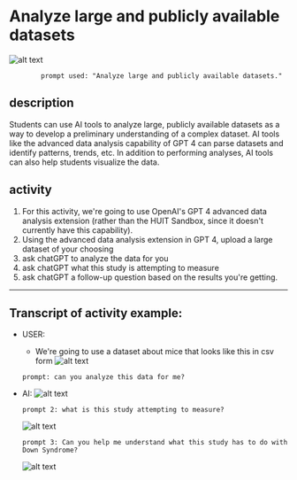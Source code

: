 # Analyze large and publicly available datasets

![alt text](https://files.slack.com/files-pri/T0HTW3H0V-F060Q793TNX/oue_034.png?pub_secret=1cf111f42b)

            prompt used: "Analyze large and publicly available datasets."
            
## description
Students can use AI tools to analyze large, publicly available datasets as a way to develop a preliminary understanding of a complex dataset. AI tools like the advanced data analysis capability of GPT 4 can parse datasets and identify patterns, trends, etc. In addition to performing analyses, AI tools can also help students visualize the data.

## activity
1. For this activity, we're going to use OpenAI's GPT 4 advanced data analysis extension (rather than the HUIT Sandbox, since it doesn't currently have this capability).
2. Using the advanced data analysis extension in GPT 4, upload a large dataset of your choosing
3. ask chatGPT to analyze the data for you
4. ask chatGPT what this study is attempting to measure
5. ask chatGPT a follow-up question based on the results you're getting.

---
## Transcript of activity example: 
* USER:
    * We're going to use a dataset about mice that looks like this in csv form
    ![alt text](https://files.slack.com/files-pri/T0HTW3H0V-F062GJFGNUV/screen_shot_2023-10-24_at_11.45.22_am.png?pub_secret=e706662e9c)

    ```prompt: can you analyze this data for me?```

* AI: 
    ![alt text](https://files.slack.com/files-pri/T0HTW3H0V-F063EGSFBPA/screen_shot_2023-10-25_at_10.09.14_am.png?pub_secret=af3ce30de8)

    ```prompt 2: what is this study attempting to measure?```

    ![alt text](https://files.slack.com/files-pri/T0HTW3H0V-F062RE51YKD/screen_shot_2023-10-25_at_10.08.59_am.png?pub_secret=ae4f9c5733)

    ```prompt 3: Can you help me understand what this study has to do with Down Syndrome?```
    
    ![alt text](https://files.slack.com/files-pri/T0HTW3H0V-F063EH6AU48/screen_shot_2023-10-25_at_10.11.15_am.png?pub_secret=d2aa785a7f)



